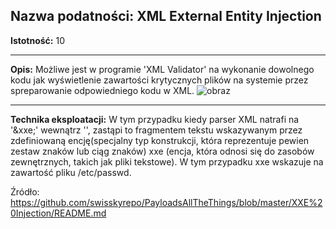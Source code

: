 ## Nazwa podatności: XML External Entity Injection

**Istotność:** 10

---

**Opis:**
Możliwe jest w programie 'XML Validator' na wykonanie dowolnego kodu jak wyświetlenie zawartości krytycznych plików na systemie przez spreparowanie odpowiedniego kodu w XML.
![obraz](https://github.com/GrzechuG/PWR-CBE-BAW-mutillidae-2024/assets/93217316/7d1c4e9b-ab51-4e25-bf8d-c10ee82af982)

---

**Technika eksploatacji:**
W tym przypadku kiedy parser XML natrafi na '&xxe;' wewnątrz '<foo>', zastąpi to fragmentem tekstu wskazywanym przez zdefiniowaną encję(specjalny typ konstrukcji, która reprezentuje pewien zestaw znaków lub ciąg znaków) xxe (encja, która odnosi się do zasobów zewnętrznych, takich jak pliki tekstowe). W tym przypadku xxe wskazuje na zawartość pliku /etc/passwd.

Źródło: https://github.com/swisskyrepo/PayloadsAllTheThings/blob/master/XXE%20Injection/README.md
